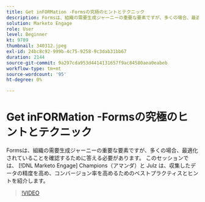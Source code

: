 ```yaml
---
title: Get inFORMation -Formsの究極のヒントとテクニック
description: Formsは、組織の需要生成ジャーニーの重要な要素ですが、多くの場合、最適化されていることを確認するために答える必要があります。
solution: Marketo Engage
role: User
level: Beginner
kt: 9709
thumbnail: 340312.jpeg
exl-id: 24bc8c92-999b-4c75-9258-9c3dab31bb67
duration: 2144
source-git-commit: 9a297cda953d4414131657f9ac84580aea0eabeb
workflow-type: tm+mt
source-wordcount: '95'
ht-degree: 0%

---
```


# Get inFORMation -Formsの究極のヒントとテクニック

Formsは、組織の需要生成ジャーニーの重要な要素ですが、多くの場合、最適化されていることを確認するために答える必要があります。 このセッションでは、 [!DNL Marketo Engage] Champions（アマンダ）と Julz は、収集したデータの精度を高め、コンバージョン率を高めるためのベストプラクティスとヒントを紹介します。

>[!VIDEO](https://video.tv.adobe.com/v/340312/?quality=12&learn=on)
